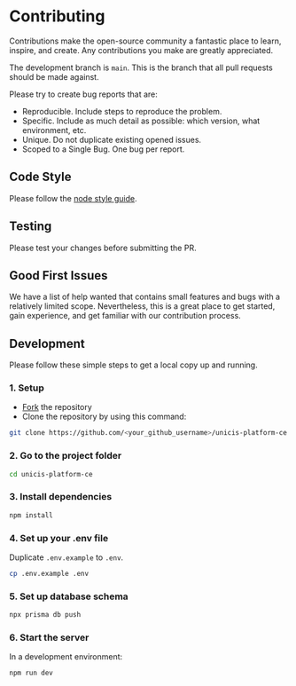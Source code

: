 # Contributing

Contributions make the open-source community a fantastic place to learn, inspire, and create. Any contributions you make are greatly appreciated.

The development branch is `main`. This is the branch that all pull requests should be made against.

Please try to create bug reports that are:

- Reproducible. Include steps to reproduce the problem.
- Specific. Include as much detail as possible: which version, what environment, etc.
- Unique. Do not duplicate existing opened issues.
- Scoped to a Single Bug. One bug per report.

## Code Style

Please follow the [node style guide](https://github.com/felixge/node-style-guide).

## Testing

Please test your changes before submitting the PR.

## Good First Issues

We have a list of help wanted that contains small features and bugs with a relatively limited scope. Nevertheless, this is a great place to get started, gain experience, and get familiar with our contribution process.

## Development

Please follow these simple steps to get a local copy up and running.

### 1. Setup

- [Fork](https://github.com/UnicisTech/unicis-platform-ce/fork) the repository
- Clone the repository by using this command:

```bash
git clone https://github.com/<your_github_username>/unicis-platform-ce
```

### 2. Go to the project folder

```bash
cd unicis-platform-ce
```

### 3. Install dependencies

```bash
npm install
```

### 4. Set up your .env file

Duplicate `.env.example` to `.env`.

```bash
cp .env.example .env
```

### 5. Set up database schema

```bash
npx prisma db push
```

### 6. Start the server

In a development environment:

```bash
npm run dev
```
